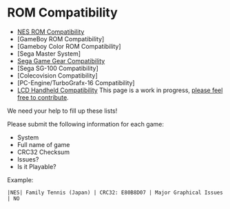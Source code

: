 # ROM Compatibility

+ [NES ROM Compatibility](https://www.reddit.com/r/GameAndWatchMods/wiki/nes-rom-compatibility)
+ [GameBoy ROM Compatibility]
+ [Gameboy Color ROM Compatibility]
+ [Sega Master System]
+ [Sega Game Gear Compatibility](https://www.reddit.com/r/GameAndWatchMods/wiki/gg-rom-compatibility)
+ [Sega SG-100 Compatibility]
+ [Colecovision Compatibility]
+ [PC-Engine/TurboGrafx-16 Compatibility]
+ [LCD Handheld Compatibility](https://www.reddit.com/r/GameAndWatchMods/wiki/lcd-rom-compatibility)
This page is a work in progress, [please feel free to contribute](https://github.com/DNA64/retro-go-rom-compatibility/tree/main).

We need your help to fill up these lists!

Please submit the following information for each game:

+ System
+ Full name of game
+ CRC32 Checksum
+ Issues?
+ Is it Playable?

Example:

```
|NES| Family Tennis (Japan) | CRC32: E80B8D07 | Major Graphical Issues | NO
```